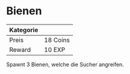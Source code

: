 # Bienen
|Kategorie|<Category>|
|---------|----------|
| Preis   | 18 Coins
| Reward  | 10 EXP
Spawnt 3 Bienen, welche die Sucher angreifen.
